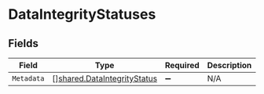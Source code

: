 # DataIntegrityStatuses


## Fields

| Field                                                                             | Type                                                                              | Required                                                                          | Description                                                                       |
| --------------------------------------------------------------------------------- | --------------------------------------------------------------------------------- | --------------------------------------------------------------------------------- | --------------------------------------------------------------------------------- |
| `Metadata`                                                                        | [][shared.DataIntegrityStatus](../../../pkg/models/shared/dataintegritystatus.md) | :heavy_minus_sign:                                                                | N/A                                                                               |